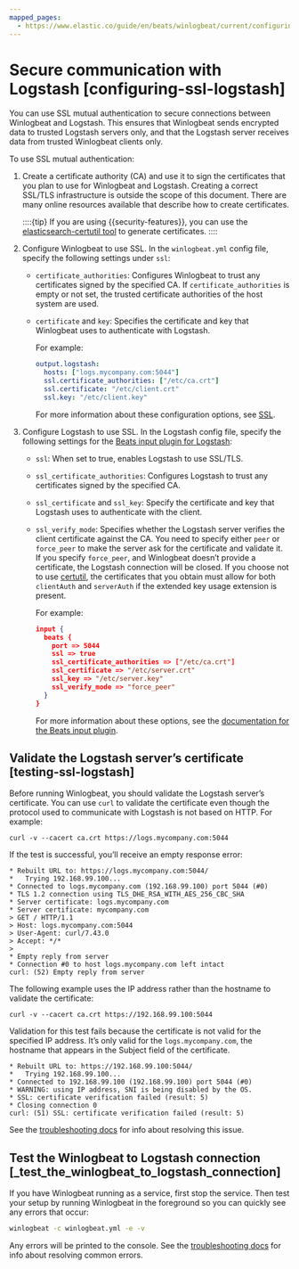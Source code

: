 ```yaml
---
mapped_pages:
  - https://www.elastic.co/guide/en/beats/winlogbeat/current/configuring-ssl-logstash.html
---
```


# Secure communication with Logstash [configuring-ssl-logstash]

You can use SSL mutual authentication to secure connections between Winlogbeat and Logstash. This ensures that Winlogbeat sends encrypted data to trusted Logstash servers only, and that the Logstash server receives data from trusted Winlogbeat clients only.

To use SSL mutual authentication:

1. Create a certificate authority (CA) and use it to sign the certificates that you plan to use for Winlogbeat and Logstash. Creating a correct SSL/TLS infrastructure is outside the scope of this document. There are many online resources available that describe how to create certificates.

    ::::{tip}
    If you are using {{security-features}}, you can use the [elasticsearch-certutil tool](elasticsearch://reference/elasticsearch/command-line-tools/certutil.md) to generate certificates.
    ::::

2. Configure Winlogbeat to use SSL. In the `winlogbeat.yml` config file, specify the following settings under `ssl`:

    * `certificate_authorities`: Configures Winlogbeat to trust any certificates signed by the specified CA. If `certificate_authorities` is empty or not set, the trusted certificate authorities of the host system are used.
    * `certificate` and `key`: Specifies the certificate and key that Winlogbeat uses to authenticate with Logstash.

        For example:

        ```yaml
        output.logstash:
          hosts: ["logs.mycompany.com:5044"]
          ssl.certificate_authorities: ["/etc/ca.crt"]
          ssl.certificate: "/etc/client.crt"
          ssl.key: "/etc/client.key"
        ```

        For more information about these configuration options, see [SSL](/reference/winlogbeat/configuration-ssl.md).

3. Configure Logstash to use SSL. In the Logstash config file, specify the following settings for the [Beats input plugin for Logstash](logstash-docs-md://lsr/plugins-inputs-beats.md):

    * `ssl`: When set to true, enables Logstash to use SSL/TLS.
    * `ssl_certificate_authorities`: Configures Logstash to trust any certificates signed by the specified CA.
    * `ssl_certificate` and `ssl_key`: Specify the certificate and key that Logstash uses to authenticate with the client.
    * `ssl_verify_mode`: Specifies whether the Logstash server verifies the client certificate against the CA. You need to specify either `peer` or `force_peer` to make the server ask for the certificate and validate it. If you specify `force_peer`, and Winlogbeat doesn’t provide a certificate, the Logstash connection will be closed. If you choose not to use [certutil](elasticsearch://reference/elasticsearch/command-line-tools/certutil.md), the certificates that you obtain must allow for both `clientAuth` and `serverAuth` if the extended key usage extension is present.

        For example:

        ```json
        input {
          beats {
            port => 5044
            ssl => true
            ssl_certificate_authorities => ["/etc/ca.crt"]
            ssl_certificate => "/etc/server.crt"
            ssl_key => "/etc/server.key"
            ssl_verify_mode => "force_peer"
          }
        }
        ```

        For more information about these options, see the [documentation for the Beats input plugin](logstash-docs-md://lsr/plugins-inputs-beats.md).



## Validate the Logstash server’s certificate [testing-ssl-logstash]

Before running Winlogbeat, you should validate the Logstash server’s certificate. You can use `curl` to validate the certificate even though the protocol used to communicate with Logstash is not based on HTTP. For example:

```shell
curl -v --cacert ca.crt https://logs.mycompany.com:5044
```

If the test is successful, you’ll receive an empty response error:

```shell
* Rebuilt URL to: https://logs.mycompany.com:5044/
*   Trying 192.168.99.100...
* Connected to logs.mycompany.com (192.168.99.100) port 5044 (#0)
* TLS 1.2 connection using TLS_DHE_RSA_WITH_AES_256_CBC_SHA
* Server certificate: logs.mycompany.com
* Server certificate: mycompany.com
> GET / HTTP/1.1
> Host: logs.mycompany.com:5044
> User-Agent: curl/7.43.0
> Accept: */*
>
* Empty reply from server
* Connection #0 to host logs.mycompany.com left intact
curl: (52) Empty reply from server
```

The following example uses the IP address rather than the hostname to validate the certificate:

```shell
curl -v --cacert ca.crt https://192.168.99.100:5044
```

Validation for this test fails because the certificate is not valid for the specified IP address. It’s only valid for the `logs.mycompany.com`, the hostname that appears in the Subject field of the certificate.

```shell
* Rebuilt URL to: https://192.168.99.100:5044/
*   Trying 192.168.99.100...
* Connected to 192.168.99.100 (192.168.99.100) port 5044 (#0)
* WARNING: using IP address, SNI is being disabled by the OS.
* SSL: certificate verification failed (result: 5)
* Closing connection 0
curl: (51) SSL: certificate verification failed (result: 5)
```

See the [troubleshooting docs](/reference/winlogbeat/ssl-client-fails.md) for info about resolving this issue.


## Test the Winlogbeat to Logstash connection [_test_the_winlogbeat_to_logstash_connection]

If you have Winlogbeat running as a service, first stop the service. Then test your setup by running Winlogbeat in the foreground so you can quickly see any errors that occur:

```sh
winlogbeat -c winlogbeat.yml -e -v
```

Any errors will be printed to the console. See the [troubleshooting docs](/reference/winlogbeat/ssl-client-fails.md) for info about resolving common errors.

